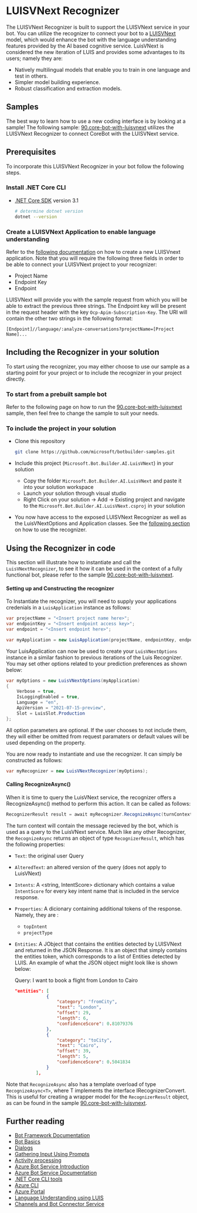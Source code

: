 # LUISVNext Recognizer

The LUISVNext Recognizer is built to support the LUISVNext service in your bot. You can utilize the recognizer to connect your bot to a [LUISVNext][LuisVNext_ServiceDocHomepage] model, which would enhance the bot with the language understanding features provided by the AI based cognitive service. LuisVNext is considered the new iteration of LUIS and provides some advantages to its users; namely they are:

-   Natively multilingual models that enable you to train in one language and test in others.
-   Simpler model building experience.
-   Robust classification and extraction models.

## Samples

The best way to learn how to use a new coding interface is by looking at a sample! The following sample: [90.core-bot-with-luisvnext][CoreBotWithLUISVNext_Sample] utilizes the LUISVNext Recognizer to connect CoreBot with the LUISVNext service. 

## Prerequisites

To incorporate this LUISVNext Recognizer in your bot follow the following steps.

### Install .NET Core CLI

- [.NET Core SDK](https://dotnet.microsoft.com/download) version 3.1

  ```bash
  # determine dotnet version
  dotnet --version
  ```

### Create a LUISVNext Application to enable language understanding

Refer to the [following documentation](https://github.com/Azure/clu-private-preview/blob/main/articles/how-to-create-project.md) on how to create a new LUISVnext application. Note that you will require the following three fields in order to be able to connect your LUISVNext project to your recognizer:

- Project Name 
- Endpoint Key
- Endpoint 

 LUISVNext will provide you with the sample request from which you will be able to extract the previous three strings. The Endpoint key will be present in the request header with the key `Ocp-Apim-Subscription-Key`. The URI will contain the other two strings in the following format:
 
 `[Endpoint]//language/:analyze-conversations?projectName=[Project Name]...`


## Including the Recognizer in your solution

To start using the recognizer, you may either choose to use our sample as a starting point for your project or to include the recognizer in your project directly. 

### To start from a prebuilt sample bot

Refer to the following page on how to run the [90.core-bot-with-luisvnext][CoreBotWithLUISVNext_Sample] sample, then feel free to change the sample to suit your needs.

### To include the project in your solution

- Clone this repository

    ```bash
    git clone https://github.com/microsoft/botbuilder-samples.git
    ```

- Include this project (`Microsoft.Bot.Builder.AI.LuisVNext`) in your solution
  - Copy the folder `Microsoft.Bot.Builder.AI.LuisVNext` and paste it into your solution workspace
  - Launch your solution through visual studio
  - Right Click on your solution -> Add -> Existing project and navigate to the `Microsoft.Bot.Builder.AI.LuisVNext.csproj` in your solution

- You now have access to the exposed LUISVNext Recognizer as well as the LuisVNextOptions and Application classes. See the [following section](#Using-the-Recognizer-in-code) on how to use the recognizer.

## Using the Recognizer in code

This section will illustrate how to instantiate and call the `LuisVNextRecognizer`, to see it how it can be used in the context of a fully functional bot, please refer to the sample [90.core-bot-with-luisvnext](https://github.com/microsoft/CognitiveServicesLanguageUtilities/tree/AhmedLeithy/BotBuilderInit/BotFramework/BotBuilderDotNet/RecognizerExtensions/Samples/13.core-bot).

#### Setting up and Constructing the recognizer

To Instantiate the recognizer, you will need to supply your applications credenials in a `LuisApplication` instance as follows:

```C#
var projectName = "<Insert project name here>";
var endpointKey = "<Insert endpoint access key>";
var endpoint = "<Insert endpoint here>";

var myApplication = new LuisApplication(projectName, endpointKey, endpoint);
```

Your LuisApplication can now be used to create your `LuisVNextOptions` instance in a similar fashion to previous iterations of the Luis Recognizer. You may set other options related to your prediction preferences as shown below:

```C#
var myOptions = new LuisVNextOptions(myApplication)
{
    Verbose = true,
    IsLoggingEnabled = true,
    Language = "en",
    ApiVersion = "2021-07-15-preview",
    Slot = LuisSlot.Production
};
```

All option parameters are optional. If the user chooses to not include them, they will either be omitted from request paramaters or default values will be used depending on the property.

You are now ready to instantiate and use the recognizer. It can simply be constructed as follows:

```C#
var myRecognizer = new LuisVNextRecognizer(myOptions);
```

#### Calling RecognizeAsync()

When it is time to query the LuisVNext service, the recognizer offers a RecognizeAsync() method to perform this action. It can be called as follows: 

```C#
RecognizerResult result = await myRecognizer.RecognizeAsync(turnContext, cancellationToken);
```
The turn context will contain the message recieved by the bot, which is used as a query to the LuisVNext service. Much like any other Recognizer, the `RecognizeAsync` returns an object of type `RecognizerResult`, which has the following properties:

- `Text`: the original user Query
- `AlteredText`: an altered version of the query (does not apply to LuisVNext)
- `Intents`: A <string, IntentScore> dictionary which contains a value `IntentScore` for every key intent name that is included in the service response.  
- `Properties`: A dicionary containing additional tokens of the response. Namely, they are :
  - `topIntent`
  - `projectType`
- `Entities`: A JObject that contains the entities detected by LUISVNext and returned in the JSON Response. It is an object that simply contains the entities token, which corresponds to a list of Entities detected by LUIS. An example of what the JSON object might look like is shown below:

    Query: I want to book a flight from London to Cairo
    ```JSON
    "entities": [
                {
                    "category": "fromCity",
                    "text": "London",
                    "offset": 29,
                    "length": 6,
                    "confidenceScore": 0.81079376
                },
                {
                    "category": "toCity",
                    "text": "Cairo",
                    "offset": 39,
                    "length": 5,
                    "confidenceScore": 0.5041834
                }
            ],
    ```
Note that `RecognizeAsync` also has a template overload of type `RecognizeAsync<T>`, where T implements the interface IRecognizerConvert. This is useful for creating a wrapper model for the `RecognizerResult` object, as can be found in the sample [90.core-bot-with-luisvnext][CoreBotWithLUISVNext_Sample].

## Further reading

- [Bot Framework Documentation](https://docs.botframework.com)
- [Bot Basics](https://docs.microsoft.com/azure/bot-service/bot-builder-basics?view=azure-bot-service-4.0)
- [Dialogs](https://docs.microsoft.com/en-us/azure/bot-service/bot-builder-concept-dialog?view=azure-bot-service-4.0)
- [Gathering Input Using Prompts](https://docs.microsoft.com/en-us/azure/bot-service/bot-builder-prompts?view=azure-bot-service-4.0&tabs=csharp)
- [Activity processing](https://docs.microsoft.com/en-us/azure/bot-service/bot-builder-concept-activity-processing?view=azure-bot-service-4.0)
- [Azure Bot Service Introduction](https://docs.microsoft.com/azure/bot-service/bot-service-overview-introduction?view=azure-bot-service-4.0)
- [Azure Bot Service Documentation](https://docs.microsoft.com/azure/bot-service/?view=azure-bot-service-4.0)
- [.NET Core CLI tools](https://docs.microsoft.com/en-us/dotnet/core/tools/?tabs=netcore2x)
- [Azure CLI](https://docs.microsoft.com/cli/azure/?view=azure-cli-latest)
- [Azure Portal](https://portal.azure.com)
- [Language Understanding using LUIS](https://docs.microsoft.com/en-us/azure/cognitive-services/luis/)
- [Channels and Bot Connector Service](https://docs.microsoft.com/en-us/azure/bot-service/bot-concepts?view=azure-bot-service-4.0)

[CoreBotWithLUISVNext_Sample]: https://github.com/microsoft/CognitiveServicesLanguageUtilities/tree/AhmedLeithy/BotBuilderInit/BotFramework/BotBuilderDotNet/RecognizerExtensions/Samples/13.core-bot
[LuisVNext_ServiceDocHomepage]: https://www.LuisVNext.placeholder.com

